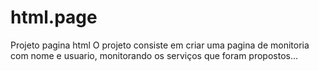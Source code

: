 # html.page
Projeto pagina html 
O projeto consiste em criar uma pagina de monitoria com nome e usuario, monitorando os serviços que foram propostos...

